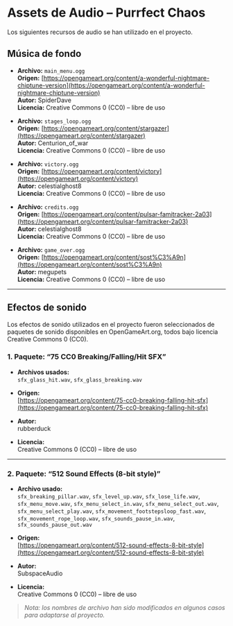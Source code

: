 # Assets de Audio – Purrfect Chaos

Los siguientes recursos de audio se han utilizado en el proyecto.

## Música de fondo

- **Archivo:** `main_menu.ogg`  
  **Origen:** [https://opengameart.org/content/a-wonderful-nightmare-chiptune-version](https://opengameart.org/content/a-wonderful-nightmare-chiptune-version)  
  **Autor:** SpiderDave  
  **Licencia:** Creative Commons 0 (CC0) – libre de uso

- **Archivo:** `stages_loop.ogg`  
  **Origen:** [https://opengameart.org/content/stargazer](https://opengameart.org/content/stargazer)  
  **Autor:** Centurion_of_war  
  **Licencia:** Creative Commons 0 (CC0) – libre de uso

- **Archivo:** `victory.ogg`  
  **Origen:** [https://opengameart.org/content/victory](https://opengameart.org/content/victory)  
  **Autor:** celestialghost8  
  **Licencia:** Creative Commons 0 (CC0) – libre de uso

- **Archivo:** `credits.ogg`  
  **Origen:** [https://opengameart.org/content/pulsar-famitracker-2a03](https://opengameart.org/content/pulsar-famitracker-2a03)  
  **Autor:** celestialghost8  
  **Licencia:** Creative Commons 0 (CC0) – libre de uso

- **Archivo:** `game_over.ogg`  
  **Origen:** [https://opengameart.org/content/sost%C3%A9n](https://opengameart.org/content/sost%C3%A9n)  
  **Autor:** megupets  
  **Licencia:** Creative Commons 0 (CC0) – libre de uso

---

## Efectos de sonido

Los efectos de sonido utilizados en el proyecto fueron seleccionados de paquetes de sonido disponibles en OpenGameArt.org, todos bajo licencia Creative Commons 0 (CC0).

### 1. Paquete: “75 CC0 Breaking/Falling/Hit SFX”

- **Archivos usados:**  
  `sfx_glass_hit.wav`, `sfx_glass_breaking.wav`

- **Origen:**  
  [https://opengameart.org/content/75-cc0-breaking-falling-hit-sfx](https://opengameart.org/content/75-cc0-breaking-falling-hit-sfx)

- **Autor:**  
  rubberduck

- **Licencia:**  
  Creative Commons 0 (CC0) – libre de uso

---

### 2. Paquete: “512 Sound Effects (8-bit style)”

- **Archivo usado:**  
  `sfx_breaking_pillar.wav`, `sfx_level_up.wav`, `sfx_lose_life.wav`, `sfx_menu_move.wav`, `sfx_menu_select_in.wav`, `sfx_menu_select_out.wav`, `sfx_menu_select_play.wav`, `sfx_movement_footstepsloop_fast.wav`, `sfx_movement_rope_loop.wav`, `sfx_sounds_pause_in.wav`, `sfx_sounds_pause_out.wav` 

- **Origen:**  
  [https://opengameart.org/content/512-sound-effects-8-bit-style](https://opengameart.org/content/512-sound-effects-8-bit-style)

- **Autor:**  
  SubspaceAudio

- **Licencia:**  
  Creative Commons 0 (CC0) – libre de uso

> *Nota: los nombres de archivo han sido modificados en algunos casos para adaptarse al proyecto.*